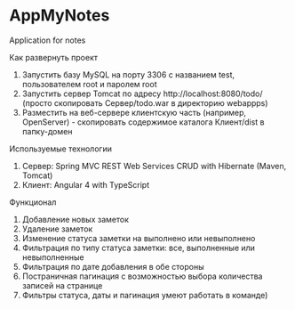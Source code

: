 # AppMyNotes
Application for notes

Как развернуть проект

1. Запустить базу MySQL на порту 3306 с названием test, пользователем root и паролем root
2. Запустить сервер Tomcat по адресу http://localhost:8080/todo/ (просто скопировать Сервер/todo.war в директорию webappps)
3. Разместить на веб-сервере клиентскую часть (например, OpenServer) - скопировать содержимое каталога Клиент/dist в папку-домен

Используемые технологии

1. Сервер: Spring MVC REST Web Services CRUD with Hibernate (Maven, Tomcat)
2. Клиент: Angular 4 with TypeScript

Функционал

1. Добавление новых заметок
2. Удаление заметок
3. Изменение статуса заметки на выполнено или невыполнено
4. Фильтрация по типу статуса заметки: все, выполненные или невыполненные
5. Фильтрация по дате добавления в обе стороны
6. Постраничная пагинация с возможностью выбора количества записей на странице
7. Фильтры статуса, даты и пагинация умеют работать в команде)
